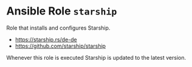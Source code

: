 # Ansible Role `starship`

Role that installs and configures Starship.

- https://starship.rs/de-de
- https://github.com/starship/starship

Whenever this role is executed Starship is updated to the latest version.
